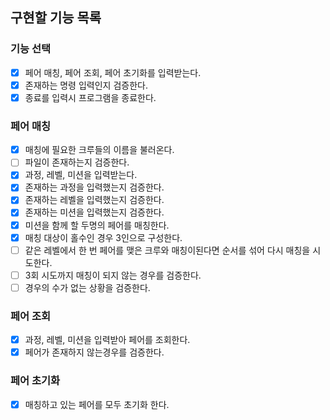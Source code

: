 ## 구현할 기능 목록
 
### 기능 선택
- [x] 페어 매칭, 페어 조회, 페어 초기화를 입력받는다.
- [x] 존재하는 명령 입력인지 검증한다. 
- [x] 종료를 입력시 프로그램을 종료한다.

### 페어 매칭
- [x] 매칭에 필요한 크루들의 이름을 불러온다.
- [ ] 파일이 존재하는지 검증한다.  
- [x] 과정, 레벨, 미션을 입력받는다.
- [x] 존재하는 과정을 입력했는지 검증한다.
- [x] 존재하는 레벨을 입력했는지 검증한다.
- [x] 존재하는 미션을 입력했는지 검증한다.
- [x] 미션을 함께 할 두명의 페어를 매칭한다.
- [x] 매칭 대상이 홀수인 경우 3인으로 구성한다.
- [ ] 같은 레벨에서 한 번 페어를 맺은 크루와 매칭이된다면 순서를 섞어 다시 매칭을 시도한다.
- [ ] 3회 시도까지 매칭이 되지 않는 경우를 검증한다.
- [ ] 경우의 수가 없는 상황을 검증한다.

### 페어 조회
- [x] 과정, 레벨, 미션을 입력받아 페어를 조회한다.
- [x] 페어가 존재하지 않는경우를 검증한다.

### 페어 초기화
- [x] 매칭하고 있는 페어를 모두 초기화 한다.